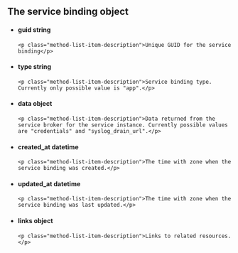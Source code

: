 <div class='no-margin'></div>

## The service binding object

<ul class="method-list-group">
  <li class="method-list-item">
    <h4 class="method-list-item-label">
      guid
      <span class="method-list-item-type">string</span>
    </h4>

    <p class="method-list-item-description">Unique GUID for the service binding</p>
  </li>
  <li class="method-list-item">
    <h4 class="method-list-item-label">
      type
      <span class="method-list-item-type">string</span>
    </h4>

    <p class="method-list-item-description">Service binding type. Currently only possible value is "app".</p>
  </li>
  <li class="method-list-item">
    <h4 class="method-list-item-label">
      data
      <span class="method-list-item-type">object</span>
    </h4>

    <p class="method-list-item-description">Data returned from the service broker for the service instance. Currently possible values are "credentials" and "syslog_drain_url".</p>
  </li>
  <li class="method-list-item">
    <h4 class="method-list-item-label">
      created_at
      <span class="method-list-item-type">datetime</span>
    </h4>

    <p class="method-list-item-description">The time with zone when the service binding was created.</p>
  </li>
  <li class="method-list-item">
    <h4 class="method-list-item-label">
      updated_at
      <span class="method-list-item-type">datetime</span>
    </h4>

    <p class="method-list-item-description">The time with zone when the service binding was last updated.</p>
  </li>
  <li class="method-list-item">
    <h4 class="method-list-item-label">
      links
      <span class="method-list-item-type">object</span>
    </h4>

    <p class="method-list-item-description">Links to related resources.</p>
  </li>
</ul>

